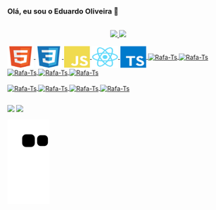 ### Olá, eu sou o Eduardo Oliveira 👋
<br>

<div align="center" display flex>
  <a href="https://github.com/eduolv">
  <img height="150em" src="https://github-readme-stats.vercel.app/api?username=eduolv&show_icons=true&theme=tokyonight&include_all_commits=true&count_private=true"/>
  <img height="150em" src="https://github-readme-stats.vercel.app/api/top-langs/?username=eduolv&layout=compact&langs_count=7&theme=tokyonight"/>
</div>

<div style="display: inline_block"><br>
  <img align="center" alt="Rafa-HTML" height="50" width="60" src="https://raw.githubusercontent.com/devicons/devicon/master/icons/html5/html5-original.svg">
  <img align="center" alt="Rafa-CSS" height="50" width="60" src="https://raw.githubusercontent.com/devicons/devicon/master/icons/css3/css3-original.svg">
  <img align="center" alt="Rafa-Js" height="50" width="60" src="https://raw.githubusercontent.com/devicons/devicon/master/icons/javascript/javascript-plain.svg">
  <img align="center" alt="Rafa-React" height="50" width="60" src="https://raw.githubusercontent.com/devicons/devicon/master/icons/react/react-original.svg">
  <img align="center" alt="Rafa-Ts" height="50" width="60" src="https://raw.githubusercontent.com/devicons/devicon/master/icons/typescript/typescript-plain.svg">
  <img align="center" alt="Rafa-Ts" height="50" width="60" src="https://cdn.jsdelivr.net/gh/devicons/devicon/icons/bootstrap/bootstrap-original.svg" />        
  <img align="center" alt="Rafa-Ts" height="50" width="60" src="https://cdn.jsdelivr.net/gh/devicons/devicon/icons/nodejs/nodejs-original.svg" /> 
  <img align="center" alt="Rafa-Ts" height="50" width="60" src="https://cdn.jsdelivr.net/gh/devicons/devicon/icons/java/java-original-wordmark.svg" />
  <img align="center" alt="Rafa-Ts" height="50" width="60" src="https://cdn.jsdelivr.net/gh/devicons/devicon/icons/mysql/mysql-original-wordmark.svg" />
  <img align="center" alt="Rafa-Ts" height="50" width="60" src="https://cdn.jsdelivr.net/gh/devicons/devicon/icons/git/git-original-wordmark.svg" />
          
  <br>
  <br>
  <img align="center" alt="Rafa-Ts" height="50" width="60" src="https://cdn.jsdelivr.net/gh/devicons/devicon/icons/photoshop/photoshop-line.svg" />
  <img align="center" alt="Rafa-Ts" height="50" width="60" src="https://cdn.jsdelivr.net/gh/devicons/devicon/icons/illustrator/illustrator-line.svg" />
  <img align="center" alt="Rafa-Ts" height="50" width="60" src="https://cdn.jsdelivr.net/gh/devicons/devicon/icons/figma/figma-original.svg" />
  
  <img align="center" alt="Rafa-Ts" height="50" width="60" src="https://cdn.jsdelivr.net/gh/devicons/devicon/icons/figma/figma-original.svg" />
                
</div>
  


##

<div> 
  <a href="https://www.linkedin.com/in/eduolv/-45875016a" target="_blank"><img src="https://img.shields.io/badge/-LinkedIn-%230077B5?style=for-the-badge&logo=linkedin&logoColor=white" target="_blank"></a> 
  <a href = "mailto:contato.eduoliveira.c@gmail.com"><img src="https://img.shields.io/badge/-Gmail-%23333?style=for-the-badge&logo=gmail&logoColor=white" target="_blank"></a>
 
 ![Snake animation](https://github.com/eduolv/eduolv/blob/output/github-contribution-grid-snake.svg)
 
</div>
